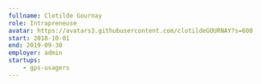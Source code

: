 ```yaml
---
fullname: Clotilde Gournay 
role: Intrapreneuse
avatar: https://avatars3.githubusercontent.com/clotildeGOURNAY?s=600
start: 2018-10-01
end: 2019-09-30
employer: admin
startups:
    - gps-usagers
---
```

